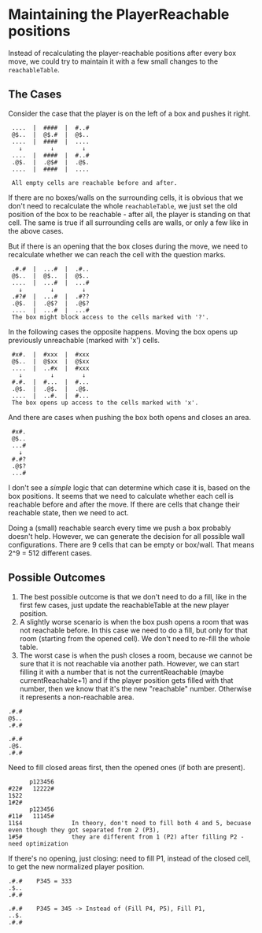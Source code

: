 # Maintaining the PlayerReachable positions
Instead of recalculating the player-reachable positions after every box move, we could try to maintain it with a few small changes to the `reachableTable`.

## The Cases
Consider the case that the player is on the left of a box and pushes it right.
```
 ....  |  ####  |  #..#
 @$..  |  @$.#  |  @$..
 ....  |  ####  |  ....
   ↓        ↓        ↓ 
 ....  |  ####  |  #..#
 .@$.  |  .@$#  |  .@$.
 ....  |  ####  |  ....

 All empty cells are reachable before and after.
```

If there are no boxes/walls on the surrounding cells, it is obvious that we don't need to recalculate the whole `reachableTable`, we just set the old position of the box to be reachable - after all, the player is standing on that cell. The same is true if all surrounding cells are walls, or only a few like in the above cases.

But if there is an opening that the box closes during the move, we need to recalculate whether we can reach the cell with the question marks.
```
 .#.#  |  ...#  |  .#..
 @$..  |  @$..  |  @$..
 ....  |  ...#  |  ...#
   ↓        ↓        ↓  
 .#?#  |  ...#  |  .#??
 .@$.  |  .@$?  |  .@$?
 ....  |  ...#  |  ...#
 The box might block access to the cells marked with '?'.
```

In the following cases the opposite happens. Moving the box opens up previously unreachable (marked with 'x') cells.
```
 #x#.  |  #xxx  |  #xxx
 @$..  |  @$xx  |  @$xx
 ....  |  ..#x  |  #xxx
   ↓        ↓        ↓  
 #.#.  |  #...  |  #...
 .@$.  |  .@$.  |  .@$.
 ....  |  ..#.  |  #...
 The box opens up access to the cells marked with 'x'.
```

And there are cases when pushing the box both opens and closes an area.
```
 #x#.  
 @$..  
 ...#  
   ↓   
 #.#?  
 .@$?  
 ...#  
```

I don't see a *simple* logic that can determine which case it is, based on the box positions. It seems that we need to calculate whether each cell is reachable before and after the move. If there are cells that change their reachable state, then we need to act.

Doing a (small) reachable search every time we push a box probably doesn't help. However, we can generate the decision for all possible wall configurations. There are 9 cells that can be empty or box/wall. That means 2^9 = 512 different cases.

## Possible Outcomes

1. The best possible outcome is that we don't need to do a fill, like in the first few cases, just update the reachableTable at the new player position.
1. A slightly worse scenario is when the box push opens a room that was not reachable before. In this case we need to do a fill, but only for that room (starting from the opened cell). We don't need to re-fill the whole table.
1. The worst case is when the push closes a room, because we cannot be sure that it is not reachable via another path. However, we can start filling it with a number that is not the currentReachable (maybe currentReachable+1) and if the player position gets filled with that number, then we know that it's the new "reachable" number. Otherwise it represents a non-reachable area.

```
.#.#
@$..
.#.#

.#.#
.@$.
.#.#
```

Need to fill closed areas first, then the opened ones (if both are present).
```
      p123456   
#22#   12222#   
1$22            
1#2#            
      p123456   
#11#   11145#   
11$4              In theory, don't need to fill both 4 and 5, becuase even though they got separated from 2 (P3),
1#5#              they are different from 1 (P2) after filling P2 - need optimization
```

If there's no opening, just closing: need to fill P1, instead of the closed cell, to get the new normalized player position.

```
.#.#    P345 = 333
.$..
.#.#

.#.#    P345 = 345 -> Instead of (Fill P4, P5), Fill P1, 
..$.
.#.#

```
